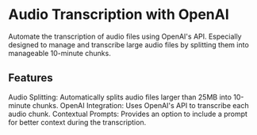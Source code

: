 # Audio Transcription with OpenAI

Automate the transcription of audio files using OpenAI's API. Especially designed to manage and transcribe large audio files by splitting them into manageable 10-minute chunks.

## Features
Audio Splitting: Automatically splits audio files larger than 25MB into 10-minute chunks.
OpenAI Integration: Uses OpenAI's API to transcribe each audio chunk.
Contextual Prompts: Provides an option to include a prompt for better context during the transcription.


